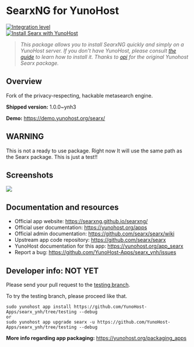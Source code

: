 <!--
N.B.: This README was automatically generated by https://github.com/YunoHost/apps/tree/master/tools/README-generator
It shall NOT be edited by hand.
-->

# SearxNG for YunoHost

[![Integration level](https://dash.yunohost.org/integration/searxng.svg)](https://dash.yunohost.org/appci/app/searxng)  
[![Install Searx with YunoHost](https://install-app.yunohost.org/install-with-yunohost.svg)](https://install-app.yunohost.org/?app=searxng)


> *This package allows you to install SearxNG quickly and simply on a YunoHost server.
If you don't have YunoHost, please consult [the guide](https://yunohost.org/#/install) to learn how to install it.
Thanks to [opi](https://github.com/opi) for the original Yunohost Searx package.*

## Overview

Fork of the privacy-respecting, hackable metasearch engine.

**Shipped version:** 1.0.0~ynh3

**Demo:** https://demo.yunohost.org/searx/

## WARNING

This is not a ready to use package. Right now It will use the same path as the Searx package. This is just a test!!

## Screenshots

![](./doc/screenshots/Screenshot.png)

## Documentation and resources

* Official app website: https://searxng.github.io/searxng/
* Official user documentation: https://yunohost.org/apps
* Official admin documentation: https://github.com/searx/searx/wiki
* Upstream app code repository: https://github.com/searx/searx
* YunoHost documentation for this app: https://yunohost.org/app_searx
* Report a bug: https://github.com/YunoHost-Apps/searx_ynh/issues

## Developer info: NOT YET

Please send your pull request to the [testing branch](https://github.com/YunoHost-Apps/searx_ynh/tree/testing).

To try the testing branch, please proceed like that.
```
sudo yunohost app install https://github.com/YunoHost-Apps/searx_ynh/tree/testing --debug
or
sudo yunohost app upgrade searx -u https://github.com/YunoHost-Apps/searx_ynh/tree/testing --debug
```

**More info regarding app packaging:** https://yunohost.org/packaging_apps
